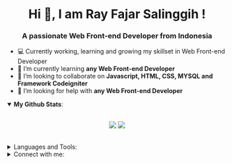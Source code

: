 <h1 align="center">Hi 👋, I am Ray Fajar Salinggih !</h1>

<h3 align="center">A passionate Web Front-end Developer from Indonesia</h3>

- 💻 Currently working, learning and growing my skillset in Web Front-end Developer 
- 🌱 I’m currently learning **any Web Front-end Developer**
- 👯 I’m looking to collaborate on **Javascript, HTML, CSS, MYSQL and Framework Codeigniter**
- 🤝 I’m looking for help with **any Web Front-end Developer**



<details open>
<summary><b>My Github Stats</b>: </summary>
<br>
<p align = "center">
  <img src = "https://github-readme-stats.vercel.app/api?username=rayfajars&show_icons=true&theme=dark&line_height=27">
  <img src = "https://github-readme-stats.vercel.app/api/top-langs/?username=rayfajars&hide=css,java,html&theme=dark">
</p>
<br>
 </details>


<details>
<summary align="left">Languages and Tools:</summary>
<br>
<p align="left"> <a href="https://getbootstrap.com" target="_blank"> <img src="https://devicons.github.io/devicon/devicon.git/icons/bootstrap/bootstrap-plain.svg" alt="bootstrap" width="40" height="40"/> </a> <a href="https://www.chartjs.org" target="_blank"> <img src="https://www.chartjs.org/media/logo-title.svg" alt="chartjs" width="40" height="40"/> </a> <a href="https://codeigniter.com" target="_blank"> <img src="https://cdn.worldvectorlogo.com/logos/codeigniter.svg" alt="codeigniter" width="40" height="40"/> </a> <a href="https://www.w3schools.com/css/" target="_blank"> <img src="https://devicons.github.io/devicon/devicon.git/icons/css3/css3-original-wordmark.svg" alt="css3" width="40" height="40"/> </a> <a href="https://expressjs.com" target="_blank"> <img src="https://devicons.github.io/devicon/devicon.git/icons/express/express-original-wordmark.svg" alt="express" width="40" height="40"/> </a> <a href="https://git-scm.com/" target="_blank"> <img src="https://www.vectorlogo.zone/logos/git-scm/git-scm-icon.svg" alt="git" width="40" height="40"/> </a> <a href="https://www.w3.org/html/" target="_blank"> <img src="https://devicons.github.io/devicon/devicon.git/icons/html5/html5-original-wordmark.svg" alt="html5" width="40" height="40"/> </a> <a href="https://developer.mozilla.org/en-US/docs/Web/JavaScript" target="_blank"> <img src="https://devicons.github.io/devicon/devicon.git/icons/javascript/javascript-original.svg" alt="javascript" width="40" height="40"/> </a> <a href="https://www.mysql.com/" target="_blank"> <img src="https://devicons.github.io/devicon/devicon.git/icons/mysql/mysql-original-wordmark.svg" alt="mysql" width="40" height="40"/> </a> <a href="https://nodejs.org" target="_blank"> <img src="https://devicons.github.io/devicon/devicon.git/icons/nodejs/nodejs-original-wordmark.svg" alt="nodejs" width="40" height="40"/> </a> <a href="https://www.php.net" target="_blank"> <img src="https://devicons.github.io/devicon/devicon.git/icons/php/php-original.svg" alt="php" width="40" height="40"/> </a> </p>
 </details>
 
 
 
<details>
<summary align="left">Connect with me:</summary>
<br>
<p align="left">
<a href="https://twitter.com/rayfajars" target="blank"><img align="center" src="https://cdn.jsdelivr.net/npm/simple-icons@3.0.1/icons/twitter.svg" alt="rayfajars" height="30" width="40" /></a>
<a href="https://instagram.com/rayfajars" target="blank"><img align="center" src="https://cdn.jsdelivr.net/npm/simple-icons@3.0.1/icons/instagram.svg" alt="rayfajars" height="30" width="40" /></a>
</p>
 </details>
